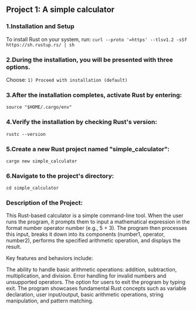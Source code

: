 ## Project 1: A simple calculator

### 1.Installation and Setup
To install Rust on your system, run:
```curl --proto '=https' --tlsv1.2 -sSf https://sh.rustup.rs/ | sh```

### 2.During the installation, you will be presented with three options. 
Choose:
```1) Proceed with installation (default)```

### 3.After the installation completes, activate Rust by entering:
```source "$HOME/.cargo/env"```

### 4.Verify the installation by checking Rust's version:
```rustc --version```

### 5.Create a new Rust project named "simple_calculator":
```cargo new simple_calculator```

### 6.Navigate to the project's directory:
```cd simple_calculator```

### Description of the Project:

This Rust-based calculator is a simple command-line tool. When the user runs the program, it prompts them to input a mathematical expression in the format number operator number (e.g., 5 + 3). The program then processes this input, breaks it down into its components (number1, operator, number2), performs the specified arithmetic operation, and displays the result.

Key features and behaviors include:

The ability to handle basic arithmetic operations: addition, subtraction, multiplication, and division.
Error handling for invalid numbers and unsupported operators.
The option for users to exit the program by typing exit.
The program showcases fundamental Rust concepts such as variable declaration, user input/output, basic arithmetic operations, string manipulation, and pattern matching.